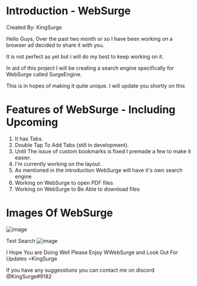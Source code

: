 # Introduction - WebSurge
Created By: KingSurge

Hello Guys, Over the past two month or so I have been working on a browser ad decided to share it with you.

It is not perfect as yet but i will do my best to keep working on it.

In aid of this project I will be creating a search engine specifically for WebSurge called SurgeEngine.

This is in hopes of making it quite unique. I will update you shortly on this

# Features of WebSurge - Including Upcoming

1. It has Tabs.
2. Double Tap To Add Tabs (still in development).
3. Until The issue of custom bookmarks is fixed I premade a few to make it easier.
4. I'm currently working on the layout.
5. As mentioned in the introduction WebSurge will have it's own search engine
6. Working on WebSurge to open PDF files
7. Working on WebSurge to Be Able to download files

# Images Of WebSurge

![image](https://user-images.githubusercontent.com/100876124/168951245-90916b7f-d50f-4b8d-8201-8f4255d62da6.png)

Test Search
![image](https://user-images.githubusercontent.com/100876124/168951301-eb0af939-5570-482b-9bde-cc88c4f83ba2.png)


I Hope You are Doing Well
Please Enjoy WWebSurge and Look Out For Updates
~KingSurge

If you have any suggesstions you can contact me on discord @KingSurge#9182 
